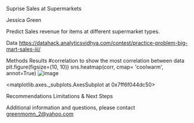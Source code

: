 
Suprise Sales at Supermarkets


Jessica Green

Predict Sales revenue for items at different supermarket types.

Data
https://datahack.analyticsvidhya.com/contest/practice-problem-big-mart-sales-iii/

Methods
Results
#correlation to show the most correlation between data 
plt.figure(figsize=(10, 10))
sns.heatmap(corr, cmap= 'coolwarm', annot=True)
![image](https://user-images.githubusercontent.com/102007410/167274201-026fbee5-ba96-47a0-812f-bd9042a83c56.png)

<matplotlib.axes._subplots.AxesSubplot at 0x7ff6f044dc50>

Recommendations
Limitations & Next Steps

Additional information and questions, please contact greenmomn_2@yahoo.com
